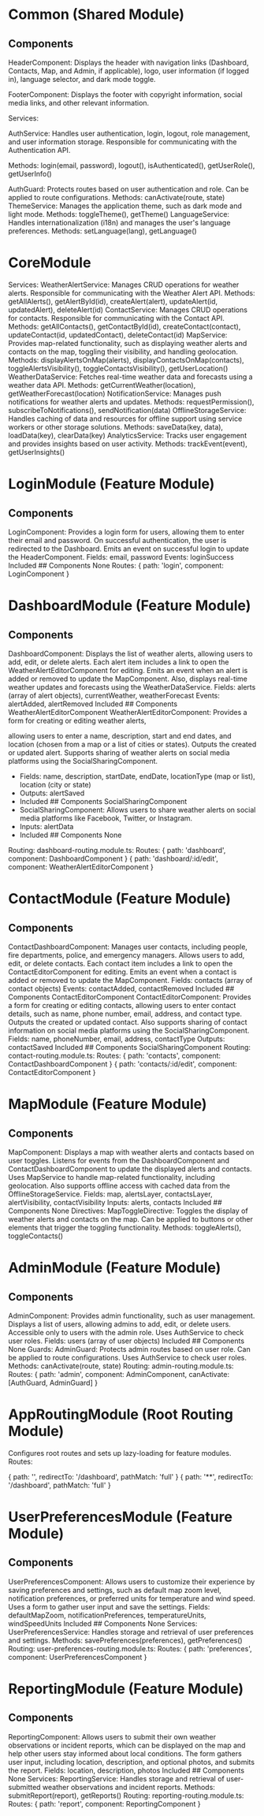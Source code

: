 # Common (Shared Module)

## Components
HeaderComponent: Displays the header with navigation links (Dashboard, Contacts, Map, and Admin, if applicable), logo, user information (if logged in), language selector, and dark mode toggle.

FooterComponent: Displays the footer with copyright information, social media links, and other relevant information.

Services:

AuthService: Handles user authentication, login, logout, role management, and user information storage. Responsible for communicating with the Authentication API.

Methods: login(email, password), logout(), isAuthenticated(), getUserRole(), getUserInfo()

AuthGuard: Protects routes based on user authentication and role. Can be applied to route configurations.
Methods: canActivate(route, state)
ThemeService: Manages the application theme, such as dark mode and light mode.
Methods: toggleTheme(), getTheme()
LanguageService: Handles internationalization (i18n) and manages the user's language preferences.
Methods: setLanguage(lang), getLanguage()
# CoreModule

Services:
WeatherAlertService: Manages CRUD operations for weather alerts. Responsible for communicating with the Weather Alert API.
Methods: getAllAlerts(), getAlertById(id), createAlert(alert), updateAlert(id, updatedAlert), deleteAlert(id)
ContactService: Manages CRUD operations for contacts. Responsible for communicating with the Contact API.
Methods: getAllContacts(), getContactById(id), createContact(contact), updateContact(id, updatedContact), deleteContact(id)
MapService: Provides map-related functionality, such as displaying weather alerts and contacts on the map, toggling their visibility, and handling geolocation.
Methods: displayAlertsOnMap(alerts), displayContactsOnMap(contacts), toggleAlertsVisibility(), toggleContactsVisibility(), getUserLocation()
WeatherDataService: Fetches real-time weather data and forecasts using a weather data API.
Methods: getCurrentWeather(location), getWeatherForecast(location)
NotificationService: Manages push notifications for weather alerts and updates.
Methods: requestPermission(), subscribeToNotifications(), sendNotification(data)
OfflineStorageService: Handles caching of data and resources for offline support using service workers or other storage solutions.
Methods: saveData(key, data), loadData(key), clearData(key)
AnalyticsService: Tracks user engagement and provides insights based on user activity.
Methods: trackEvent(event), getUserInsights()

# LoginModule (Feature Module)

## Components
LoginComponent: Provides a login form for users, allowing them to enter their email and password. On successful authentication, the user is redirected to the Dashboard. Emits an event on successful login to update the HeaderComponent.
Fields: email, password
Events: loginSuccess
Included ## Components None
Routes:
{ path: 'login', component: LoginComponent }

# DashboardModule (Feature Module)

## Components
DashboardComponent: Displays the list of weather alerts, allowing users to add, edit, or delete alerts. Each alert item includes a link to open the WeatherAlertEditorComponent for editing. Emits an event when an alert is added or removed to update the MapComponent. Also, displays real-time weather updates and forecasts using the WeatherDataService.
Fields: alerts (array of alert objects), currentWeather, weatherForecast
Events: alertAdded, alertRemoved
Included ## Components WeatherAlertEditorComponent
WeatherAlertEditorComponent: Provides a form for creating or editing weather alerts,


allowing users to enter a name, description, start and end dates, and location (chosen from a map or a list of cities or states). Outputs the created or updated alert. Supports sharing of weather alerts on social media platforms using the SocialSharingComponent.
- Fields: name, description, startDate, endDate, locationType (map or list), location (city or state)
- Outputs: alertSaved
- Included ## Components SocialSharingComponent
- SocialSharingComponent: Allows users to share weather alerts on social media platforms like Facebook, Twitter, or Instagram.
- Inputs: alertData
- Included ## Components None

Routing:
dashboard-routing.module.ts:
Routes:
{ path: 'dashboard', component: DashboardComponent }
{ path: 'dashboard/:id/edit', component: WeatherAlertEditorComponent }

# ContactModule (Feature Module)

## Components
ContactDashboardComponent: Manages user contacts, including people, fire departments, police, and emergency managers. Allows users to add, edit, or delete contacts. Each contact item includes a link to open the ContactEditorComponent for editing. Emits an event when a contact is added or removed to update the MapComponent.
Fields: contacts (array of contact objects)
Events: contactAdded, contactRemoved
Included ## Components ContactEditorComponent
ContactEditorComponent: Provides a form for creating or editing contacts, allowing users to enter contact details, such as name, phone number, email, address, and contact type. Outputs the created or updated contact. Also supports sharing of contact information on social media platforms using the SocialSharingComponent.
Fields: name, phoneNumber, email, address, contactType
Outputs: contactSaved
Included ## Components SocialSharingComponent
Routing:
contact-routing.module.ts:
Routes:
{ path: 'contacts', component: ContactDashboardComponent }
{ path: 'contacts/:id/edit', component: ContactEditorComponent }

# MapModule (Feature Module)

## Components
MapComponent: Displays a map with weather alerts and contacts based on user toggles. Listens for events from the DashboardComponent and ContactDashboardComponent to update the displayed alerts and contacts. Uses MapService to handle map-related functionality, including geolocation. Also supports offline access with cached data from the OfflineStorageService.
Fields: map, alertsLayer, contactsLayer, alertVisibility, contactVisibility
Inputs: alerts, contacts
Included ## Components None
Directives:
MapToggleDirective: Toggles the display of weather alerts and contacts on the map. Can be applied to buttons or other elements that trigger the toggling functionality.
Methods: toggleAlerts(), toggleContacts()

# AdminModule (Feature Module)

## Components
AdminComponent: Provides admin functionality, such as user management. Displays a list of users, allowing admins to add, edit, or delete users. Accessible only to users with the admin role. Uses AuthService to check user roles.
Fields: users (array of user objects)
Included ## Components None
Guards:
AdminGuard: Protects admin routes based on user role. Can be applied to route configurations. Uses AuthService to check user roles.
Methods: canActivate(route, state)
Routing:
admin-routing.module.ts:
Routes:
{ path: 'admin', component: AdminComponent, canActivate: [AuthGuard, AdminGuard] }

# AppRoutingModule (Root Routing Module)

Configures root routes and sets up lazy-loading for feature modules.
Routes:



{ path: '', redirectTo: '/dashboard', pathMatch: 'full' }
{ path: '**', redirectTo: '/dashboard', pathMatch: 'full' }

# UserPreferencesModule (Feature Module)

## Components
UserPreferencesComponent: Allows users to customize their experience by saving preferences and settings, such as default map zoom level, notification preferences, or preferred units for temperature and wind speed. Uses a form to gather user input and save the settings.
Fields: defaultMapZoom, notificationPreferences, temperatureUnits, windSpeedUnits
Included ## Components None
Services:
UserPreferencesService: Handles storage and retrieval of user preferences and settings.
Methods: savePreferences(preferences), getPreferences()
Routing:
user-preferences-routing.module.ts:
Routes:
{ path: 'preferences', component: UserPreferencesComponent }

# ReportingModule (Feature Module)

## Components
ReportingComponent: Allows users to submit their own weather observations or incident reports, which can be displayed on the map and help other users stay informed about local conditions. The form gathers user input, including location, description, and optional photos, and submits the report.
Fields: location, description, photos
Included ## Components None
Services:
ReportingService: Handles storage and retrieval of user-submitted weather observations and incident reports.
Methods: submitReport(report), getReports()
Routing:
reporting-routing.module.ts:
Routes:
{ path: 'report', component: ReportingComponent }

